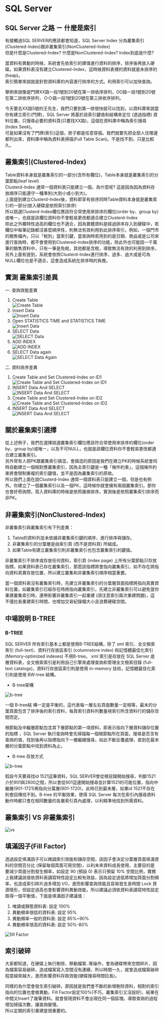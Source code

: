 # SQL Server  

## SQL Server 之路 ㄧ 什麼是索引  

有接觸過SQL SERVER的應該都會知道，SQL Server Index 分為叢集索引(Clustered-Index)跟非叢集索引(NonClustered-Index)  
但是什麼是Clustered-Index? 什麼是NonClustered-Index? Index到底是什麼?  

當資料有異動的時候，系統會先依索引的建值進行資料的排序，排序後再放入硬碟。如果資料表沒有建立Clustered-Index，這時候資料表裡的資料就是未排序的(heap)。  
索引簡單來說就是針對資料庫的內容進行排序的方式。利用索引可以加快查詢。  

舉例來說像是門牌XX路一段1號到20號在第一排依序排列，OO路一段1號到20號在第二排依序排列，◇◇路一段1號到20號在第三排依序排列。  

今天要去XX路5號的王先生，我們只要到第一排很快就可以找到，以資料庫來說當你有建立索引(門牌)，SQL Server 將基於該索引鍵值和結構來定位 (透過指標) 資料位置，只搜尋必要的資料頁(只要找XX路)，這個在資料庫中稱為索引搜尋 (Index Seek)。  
可是如果沒有了門牌(索引)這個，房子都是任意穿插。我們就要先把全部人住哪邊都列出來，資料庫中稱為資料表掃描(Full Table Scan)。不是找不到，只是比較久。  

## 叢集索引(Clustered-Index)  

Table資料本身就是叢集索引的一部分(含所有欄位)，Table本身就是叢集索引的分葉節點(leaf level)  
Clusterd-Index 通常一個資料表只能建立一個，為什麼呢? 這是因為因為資料存放順序只能遵守一種準則(大到小或小到大)。  
上面提到建立Clusterd-Index後，資料即享有排序同時Table資料本身就是叢集索引的一部分(放入硬碟是依照索引排序)  
所以挑選Clusterd-Index欄位應該符合常使用來排序的欄位(order by、group by)或唯一，也就是該欄位資料你不會輕易更改都適合建立Clusterd-Index  
除此之外獨特性過高的欄位也不適合，因為實體資料是經過排序存入到硬碟中，若欄位中每筆記錄都沒甚麼順序性，則無法有效利用到此排序索引，例如，一個門市的銷售檔內，只以「稅別」當索引鍵，當查詢時若用到的是日期、商品或是公司來進行查詢時，都不會使用到Clustered-Index排序的功能，除此外也可能因一千萬筆的銷售資料中，只有一筆是免稅，其他都是含稅，導致無法有效的利用到排序。  
另外上面有提到，系統會依照Clusterd-Index進行排序，過多、過大或是可為NULL欄位也是不適合，這會造成系統在排序時的負擔。  

## 實測 叢集索引差異  

一. 查詢效能差異

1. Create Table  
![Create Table](imgs/p1.png)  
2. Insert Data  
![Insert Data ](imgs/p2.png)  
3. Open STATISTICS TIME and STATISTICS TIME  
![Insert Data](imgs/p3.png)  
4. SELECT Data  
![SELECT Data](imgs/p4.png)  
5. ADD INDEX  
![ADD INDEX](imgs/p5.png)  
6. SELECT Data again  
![SELECT Data Again](imgs/p6.png)  

二. 資料排序差異  

1. Create Table and Set Clustered-Index on ID1  
![Create Table and Set Clustered-Index on ID1](imgs/p7.png)  
2. INSERT Data And SELECT  
![INSERT Data And SELECT](imgs/p8.png)  
3. Create Table and Set Clustered-Index on ID2  
![Create Table and Set Clustered-Index on ID2](imgs/p9.png)  
4. INSERT Data And SELECT  
![INSERT Data And SELECT](imgs/p10.png)  

## 關於叢集索引選擇

從上述例子，我們在選擇挑選叢集索引欄位應該符合常使用來排序的欄位(order by、group by)或唯一，以及不可NULL，也就是該欄位資料你不會輕易更改都適合建立叢集索引。  
另外常有人把PK跟叢集索引搞混，會搞混的原因是我們在建立PK的時候系統會同時自動建立一個相對應叢集索引，因為主索引鍵是一種「條件約束」，這個條件約束將會限制重複的索引鍵值，並不是因為叢集索引的原故。  
所以我們上面在說Clusterd-Index 通常一個資料表只能建立一個，但是也有例外。你建立了一個叢集索引以及一個PK，這時候你就會擁有兩個叢集索引。那你也會好奇詢問，寫入資料庫的時候是依照誰做排序。實測後是依照叢集索引排序而非PK。  

## 非叢集索引(NonClustered-Index)  

非叢集索引與叢集索引有下列差異：  

1. Table的資料列並未依據非叢集索引鍵的順序，進行排序與儲存。  
2. 非叢集索引的分葉層是由索引頁 (而不是資料頁) 所組成。  
3. 如果Table有建立叢集索引則非叢集索引也包含叢集索引的鍵值。  

非叢集索引不排序或存放任何資料，索引頁 (index page) 上所有分葉節點只存放指標，如果資料表已存在叢集索引，那麼該指標將會指向叢集索引，如不存在將指向資料真實存放位置，所以建立叢集和非叢集索引順序相當重要。

當一個資料表沒有叢集索引時，先建立非叢集索引的分葉層頁面指標將指向真實資料位置，如叢集索引已經存在時將指向叢集索引，先建立非叢集索引可以避免當你重建叢集索引時，連帶影響非叢集索引一起重建 (須注意索引兩次重建問題)，這不僅拉長重建索引時間，也增加交易紀錄檔大小且浪費硬碟空間。

## 中場說明 B-TREE  

### B-TREE  

SQL SERVER 所有索引基本上都是使用B-TREE結構，除了 xml 索引、全文檢索索引 (full-text)、資料行存放區索引 (columnstore index) 和記憶體最佳化索引 (Memory-optimized indexes) 不用B-tree。 xml 索引是存放在 SQL Server 底層資料表，全文檢索索引是利用自己引擎來處理查詢和管理全文檢索目錄 (full-text catalogs)，資料行存放區索引則是使用 in-memory 技術，記憶體最佳化索引則是使用 BW-tree 結構。  

* B-tree架構  
  
![b-tree](imgs/p11.png)  

一個 B-tree結 構一定是平衡的，這代表每一層左右頁面數量一定相等，最末的分葉頁面包含了排序後的索引資料，每頁索引資料列數量視索引所含資料行的儲存空間而定。

根節點及中繼層節點包含其下層節點的第一項資料，即表示指向下層資料儲存位置的指標 ，SQL Server 執行查詢時會先掃描每一個根節點所在頁面，搜尋是否含有查詢的值，找到後再以指標指向下一層繼續搜尋，如此不斷反覆處理，直到在最末層的分葉節點中找到資料為止。  

* B-tree 存放方式  

![b-tree](imgs/p12.png)  

假設今天要尋找id 1521這筆資料，SQL SERVER會從根目錄開始搜尋，判斷1521 介於901與2800之間，所以會從901這邊開始搜尋並計算1521的可能位置，指向中繼層(901-1721)再指向分葉層(901-1720)，此時已到最末層，如果id 1521不存在則會回傳找不到。B-tree 的平衡效果，使得 SQL Server 每次在索引內搜尋資料動作時都只會在相同數量的各層索引頁內處理，以利精準地找到所需資料。  

## 叢集索引 VS 非叢集索引

![vs](imgs/p14.png)  

## 填滿因子(Fill Factor)

透過設定填滿因子可以微調索引效能和儲存空間，該因子會決定分葉層頁面填滿資料的空間百分比 (保留每個頁面可用空間)，以利未來資料成長使用，主要目的是要減少頁面分割發生頻率，如設定 90 (預設 0) 表示只預留 10% 空間比例，實務上我建議該值依資料表讀寫特性設定比較有效益，因為設定過低將增加頁面分割頻率，也造成索引碎片過多增加 I/O，進而影響查詢效能且容易發生長時間 Lock 資源情形，但設定過高也會影響資料異動效能，所以建議必須依資料表讀寫特性設定取得一個平衡值，下面是填滿因子建議值：  

1. 唯讀或靜態資料表: 設定 100%  
2. 異動頻率很低的資料表: 設定 95%  
3. 異動頻率一般的資料表: 設定 85%~90%
4. 異動頻率很高的資料表: 設定 50%-80%  

![fill Factor](imgs/p13.png)  

## 索引破碎  

大家都知道，在硬碟上執行刪除、移動檔案..等操作，會為硬碟帶來空間碎片，因為檔案容易破碎，造成檔案寫入空間沒有連續，所以時間一久，就會造成檔案破碎程度越來越大，進而影響資料存取效能(硬碟搜尋時間拉長)。  

同樣的為什麼會發生索引破碎。原因就是我們會不斷的新增刪除資料，相對的索引指向的位置也會做異動。Fill Factor設定100%(不巧，叢集索引又沒設好)，結果在中間又Insert了幾筆資料。就會發現資料不會出現在同一個區塊。導致查詢的過程增加掃描次數，讓查詢變慢。  
所以定期的索引重建是很重要的。
